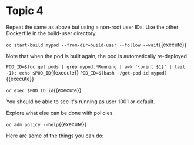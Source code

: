 # Topic 4

Repeat the same as above but using a non-root user IDs.  Use the other Dockerfile in the build-user directory. 

``oc start-build mypod --from-dir=build-user --follow --wait``{{execute}}

Note that when the pod is built again, the pod is automatically re-deployed.

``POD_ID=$(oc get pods | grep mypod.*Running | awk '{print $1}' | tail -1); echo $POD_ID``{{execute}}
``POD_ID=$(bash ~/get-pod-id mypod)``{{execute}}

``oc exec $POD_ID id``{{execute}}

You should be able to see it's running as user 1001 or default.

Explore what else can be done with policies.

``oc adm policy --help``{{execute}}

Here are some of the things you can do:

